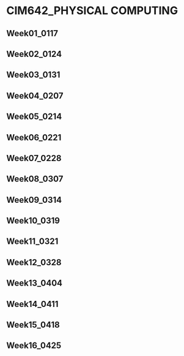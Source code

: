 
# CIM642_PHYSICAL COMPUTING

## Week01_0117

## Week02_0124

## Week03_0131

## Week04_0207

## Week05_0214

## Week06_0221

## Week07_0228

## Week08_0307

## Week09_0314

## Week10_0319

## Week11_0321

## Week12_0328

## Week13_0404

## Week14_0411

## Week15_0418

## Week16_0425
